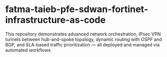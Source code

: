 # fatma-taieb-pfe-sdwan-fortinet-infrastructure-as-code
This repository demonstrates advanced network orchestration, IPsec VPN tunnels between hub-and-spoke topology, dynamic routing with OSPF and BGP, and SLA-based traffic prioritization — all deployed and managed via automated workflows
